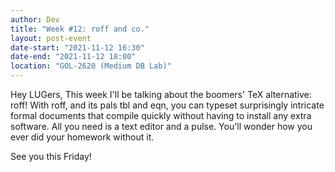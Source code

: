 ```yaml
---
author: Dev
title: "Week #12: roff and co."
layout: post-event
date-start: "2021-11-12 16:30"
date-end: "2021-11-12 18:00"
location: "GOL-2620 (Medium DB Lab)"
---
```

Hey LUGers,
This week I'll be talking about the boomers' TeX alternative: roff! With roff, and its pals tbl and eqn, you can typeset
surprisingly intricate formal documents that compile quickly without having to install any extra software. All you need
is a text editor and a pulse. You'll wonder how you ever did your homework without it.

See you this Friday!
